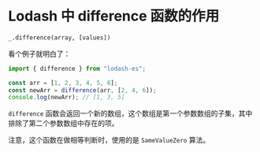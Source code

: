 # Lodash 中 difference 函数的作用

```txt
_.difference(array, [values])
```

看个例子就明白了：

```ts
import { difference } from "lodash-es";

const arr = [1, 2, 3, 4, 5, 6];
const newArr = difference(arr, [2, 4, 6]);
console.log(newArr); // [1, 3, 5]
```

`difference` 函数会返回一个新的数组，这个数组是第一个参数数组的子集，其中排除了第二个参数数组中存在的项。

注意，这个函数在做相等判断时，使用的是 `SameValueZero` 算法。
